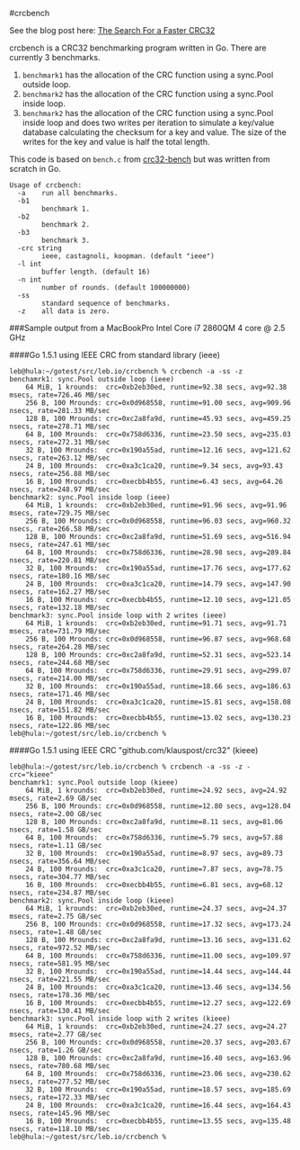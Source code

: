 #crcbench

See the blog post here:
[The Search For a Faster CRC32](https://blog.fastmail.com/2015/12/03/the-search-for-a-faster-crc32/)

crcbench is a CRC32 benchmarking program written in Go. There are currently 3 benchmarks.

1. `benchmark1` has the allocation of the CRC function using a sync.Pool outside loop.
2. `benchmark2` has the allocation of the CRC function using a sync.Pool inside loop.
3. `benchmark2` has the allocation of the CRC function using a sync.Pool inside loop and does two writes per iteration to simulate a key/value database calculating the checksum for a key and value. The size of the writes for the key and value is half the total length.

This code is based on `bench.c` from [crc32-bench](https://github.com/robn/crc32-bench) but was written from scratch in Go.

	Usage of crcbench:
	  -a	run all benchmarks.
	  -b1
	    	benchmark 1.
	  -b2
	    	benchmark 2.
	  -b3
	    	benchmark 3.
	  -crc string
	    	ieee, castagnoli, koopman. (default "ieee")
	  -l int
	    	buffer length. (default 16)
	  -n int
	    	number of rounds. (default 100000000)
	  -ss
	    	standard sequence of benchmarks.
	  -z	all data is zero.


###Sample output from a MacBookPro Intel Core i7 2860QM 4 core @ 2.5 GHz

####Go 1.5.1 using IEEE CRC from standard library (ieee)


	leb@hula:~/gotest/src/leb.io/crcbench % crcbench -a -ss -z            
	benchamrk1: sync.Pool outside loop (ieee)
		64 MiB, 1 krounds:	crc=0xb2eb30ed, runtime=92.38 secs, avg=92.38 msecs, rate=726.46 MB/sec
		256 B, 100 Mrounds:	crc=0x0d968558, runtime=91.00 secs, avg=909.96 nsecs, rate=281.33 MB/sec
		128 B, 100 Mrounds:	crc=0xc2a8fa9d, runtime=45.93 secs, avg=459.25 nsecs, rate=278.71 MB/sec
		64 B, 100 Mrounds:	crc=0x758d6336, runtime=23.50 secs, avg=235.03 nsecs, rate=272.31 MB/sec
		32 B, 100 Mrounds:	crc=0x190a55ad, runtime=12.16 secs, avg=121.62 nsecs, rate=263.12 MB/sec
		24 B, 100 Mrounds:	crc=0xa3c1ca20, runtime=9.34 secs, avg=93.43 nsecs, rate=256.88 MB/sec
		16 B, 100 Mrounds:	crc=0xecbb4b55, runtime=6.43 secs, avg=64.26 nsecs, rate=248.97 MB/sec
	benchmark2: sync.Pool inside loop (ieee)
		64 MiB, 1 krounds:	crc=0xb2eb30ed, runtime=91.96 secs, avg=91.96 msecs, rate=729.75 MB/sec
		256 B, 100 Mrounds:	crc=0x0d968558, runtime=96.03 secs, avg=960.32 nsecs, rate=266.58 MB/sec
		128 B, 100 Mrounds:	crc=0xc2a8fa9d, runtime=51.69 secs, avg=516.94 nsecs, rate=247.61 MB/sec
		64 B, 100 Mrounds:	crc=0x758d6336, runtime=28.98 secs, avg=289.84 nsecs, rate=220.81 MB/sec
		32 B, 100 Mrounds:	crc=0x190a55ad, runtime=17.76 secs, avg=177.62 nsecs, rate=180.16 MB/sec
		24 B, 100 Mrounds:	crc=0xa3c1ca20, runtime=14.79 secs, avg=147.90 nsecs, rate=162.27 MB/sec
		16 B, 100 Mrounds:	crc=0xecbb4b55, runtime=12.10 secs, avg=121.05 nsecs, rate=132.18 MB/sec
	benchmark3: sync.Pool inside loop with 2 writes (ieee)
		64 MiB, 1 krounds:	crc=0xb2eb30ed, runtime=91.71 secs, avg=91.71 msecs, rate=731.79 MB/sec
		256 B, 100 Mrounds:	crc=0x0d968558, runtime=96.87 secs, avg=968.68 nsecs, rate=264.28 MB/sec
		128 B, 100 Mrounds:	crc=0xc2a8fa9d, runtime=52.31 secs, avg=523.14 nsecs, rate=244.68 MB/sec
		64 B, 100 Mrounds:	crc=0x758d6336, runtime=29.91 secs, avg=299.07 nsecs, rate=214.00 MB/sec
		32 B, 100 Mrounds:	crc=0x190a55ad, runtime=18.66 secs, avg=186.63 nsecs, rate=171.46 MB/sec
		24 B, 100 Mrounds:	crc=0xa3c1ca20, runtime=15.81 secs, avg=158.08 nsecs, rate=151.82 MB/sec
		16 B, 100 Mrounds:	crc=0xecbb4b55, runtime=13.02 secs, avg=130.23 nsecs, rate=122.86 MB/sec
	leb@hula:~/gotest/src/leb.io/crcbench % 

####Go 1.5.1 using IEEE CRC "github.com/klauspost/crc32" (kieee)

	leb@hula:~/gotest/src/leb.io/crcbench % crcbench -a -ss -z -crc="kieee"
	benchamrk1: sync.Pool outside loop (kieee)
		64 MiB, 1 krounds:	crc=0xb2eb30ed, runtime=24.92 secs, avg=24.92 msecs, rate=2.69 GB/sec
		256 B, 100 Mrounds:	crc=0x0d968558, runtime=12.80 secs, avg=128.04 nsecs, rate=2.00 GB/sec
		128 B, 100 Mrounds:	crc=0xc2a8fa9d, runtime=8.11 secs, avg=81.06 nsecs, rate=1.58 GB/sec
		64 B, 100 Mrounds:	crc=0x758d6336, runtime=5.79 secs, avg=57.88 nsecs, rate=1.11 GB/sec
		32 B, 100 Mrounds:	crc=0x190a55ad, runtime=8.97 secs, avg=89.73 nsecs, rate=356.64 MB/sec
		24 B, 100 Mrounds:	crc=0xa3c1ca20, runtime=7.87 secs, avg=78.75 nsecs, rate=304.77 MB/sec
		16 B, 100 Mrounds:	crc=0xecbb4b55, runtime=6.81 secs, avg=68.12 nsecs, rate=234.87 MB/sec
	benchmark2: sync.Pool inside loop (kieee)
		64 MiB, 1 krounds:	crc=0xb2eb30ed, runtime=24.37 secs, avg=24.37 msecs, rate=2.75 GB/sec
		256 B, 100 Mrounds:	crc=0x0d968558, runtime=17.32 secs, avg=173.24 nsecs, rate=1.48 GB/sec
		128 B, 100 Mrounds:	crc=0xc2a8fa9d, runtime=13.16 secs, avg=131.62 nsecs, rate=972.52 MB/sec
		64 B, 100 Mrounds:	crc=0x758d6336, runtime=11.00 secs, avg=109.97 nsecs, rate=581.95 MB/sec
		32 B, 100 Mrounds:	crc=0x190a55ad, runtime=14.44 secs, avg=144.44 nsecs, rate=221.55 MB/sec
		24 B, 100 Mrounds:	crc=0xa3c1ca20, runtime=13.46 secs, avg=134.56 nsecs, rate=178.36 MB/sec
		16 B, 100 Mrounds:	crc=0xecbb4b55, runtime=12.27 secs, avg=122.69 nsecs, rate=130.41 MB/sec
	benchmark3: sync.Pool inside loop with 2 writes (kieee)
		64 MiB, 1 krounds:	crc=0xb2eb30ed, runtime=24.27 secs, avg=24.27 msecs, rate=2.77 GB/sec
		256 B, 100 Mrounds:	crc=0x0d968558, runtime=20.37 secs, avg=203.67 nsecs, rate=1.26 GB/sec
		128 B, 100 Mrounds:	crc=0xc2a8fa9d, runtime=16.40 secs, avg=163.96 nsecs, rate=780.68 MB/sec
		64 B, 100 Mrounds:	crc=0x758d6336, runtime=23.06 secs, avg=230.62 nsecs, rate=277.52 MB/sec
		32 B, 100 Mrounds:	crc=0x190a55ad, runtime=18.57 secs, avg=185.69 nsecs, rate=172.33 MB/sec
		24 B, 100 Mrounds:	crc=0xa3c1ca20, runtime=16.44 secs, avg=164.43 nsecs, rate=145.96 MB/sec
		16 B, 100 Mrounds:	crc=0xecbb4b55, runtime=13.55 secs, avg=135.48 nsecs, rate=118.10 MB/sec
	leb@hula:~/gotest/src/leb.io/crcbench % 
